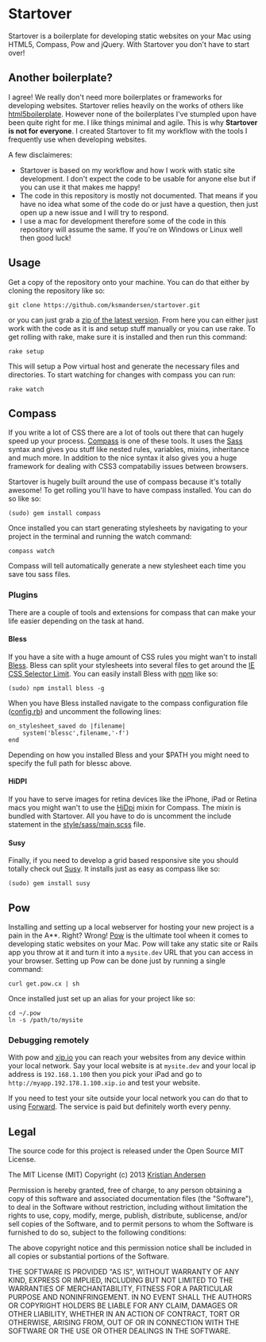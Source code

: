 # Startover

Startover is a boilerplate for developing static websites on your Mac using HTML5, Compass, Pow and jQuery. With Startover you don't have to start over!

## Another boilerplate?

I agree! We really don't need more boilerplates or frameworks for developing websites. Startover relies heavily on the works
of others like [html5boilerplate](http://html5boilerplate.com/). However none of the boilerplates I've stumpled upon have
been quite right for me. I like things minimal and agile. This is why **Startover is not for everyone**. I created Startover
to fit my workflow with the tools I frequently use when developing websites.

A few disclaimeres:

* Startover is based on my workflow and how I work with static site development. I don't expect the code to be usable for anyone else but if you can use it that makes me happy!
* The code in this repository is mostly not documented. That means if you have no idea what some of the code do or just have a question, then just open up a new issue and I will try to respond.
* I use a mac for development therefore some of the code in this repository will assume the same. If you're on Windows or Linux well then good luck!

## Usage

Get a copy of the repository onto your machine. You can do that either by cloning the repository like so:

    git clone https://github.com/ksmandersen/startover.git

or you can just grab a [zip of the latest version](https://github.com/ksmandersen/startover/archive/master.zip). From here you can either just work with the code as it is and setup stuff manually or you can use rake. To get rolling with rake, make sure it is installed and then run this command:

    rake setup

This will setup a Pow virtual host and generate the necessary files and directories. To start watching for changes with compass you can run:

    rake watch

## Compass

If you write a lot of CSS there are a lot of tools out there that can hugely speed up your process. [Compass](http://compass-style.org) is one of these tools. It uses the [Sass](http://sass-lang.com) syntax and gives you stuff like nested rules, variables, mixins, inheritance and much more. In addition to the nice syntax it also gives you a huge framework for dealing with CSS3 compatabiliy issues between browsers.

Startover is hugely built around the use of compass because it's totally awesome! To get rolling you'll have to have compass
installed. You can do so like so:

    (sudo) gem install compass

Once installed you can start generating stylesheets by navigating to your project in the terminal and running the watch command:

    compass watch

Compass will tell automatically generate a new stylesheet each time you save tou sass files.

### Plugins

There are a couple of tools and extensions for compass that can make your life easier depending on the task at hand.

#### Bless

If you have a site with a huge amount of CSS rules you might wan't to install [Bless](http://blesscss.com). Bless can split your stylesheets into several files to get around the [IE CSS Selector Limit](http://stackoverflow.com/questions/9906794/internet-explorers-css-rules-limits). You can easily install Bless with [npm](http://npmjs.org/) like so:

    (sudo) npm install bless -g

When you have Bless installed navigate to the compass configuration file ([config.rb](config.rb)) and uncomment the following lines:

    on_stylesheet_saved do |filename|
        system('blessc',filename,'-f')
    end

Depending on how you installed Bless and your $PATH you might need to specify the full path for blessc above.

#### HiDPI

If you have to serve images for retina devices like the iPhone, iPad or Retina macs you might wan't to use the [HiDpi](git.io/hidpi) mixin for Compass. The mixin is bundled with Startover. All you have to do is uncomment the include statement in the [style/sass/main.scss](main.scss) file.

#### Susy

Finally, if you need to develop a grid based responsive site you should totally check out [Susy](http://susy.oddbird.net). It installs just as easy as compass like so:

    (sudo) gem install susy

## Pow

Installing and setting up a local webserver for hosting your new project is a pain in the A\*\*. Right? Wrong! [Pow](http://pow.cx) is the ultimate tool wheen it comes to developing static websites on your Mac. Pow will take any static site or Rails app you throw at it and turn it into a ``mysite.dev`` URL that you can access in your browser. Setting up Pow can be done just by running a single command:

    curl get.pow.cx | sh

Once installed just set up an alias for your project like so:

    cd ~/.pow
    ln -s /path/to/mysite

### Debugging remotely

With pow and [xip.io](http://xip.io) you can reach your websites from any device within your local network. Say your local website is at ``mysite.dev`` and your local ip address is ``192.168.1.100`` then you pick your iPad and go to ``http://myapp.192.178.1.100.xip.io`` and test your website.

If you need to test your site outside your local network you can do that to using [Forward](https://forwardhq.com/). The service is paid but definitely worth every penny.

## Legal

The source code for this project is released under the Open Source MIT License.

The MIT License (MIT)
Copyright (c) 2013 [Kristian Andersen](http://github.com/ksmandersen)

Permission is hereby granted, free of charge, to any person obtaining a copy of this software and associated documentation files (the "Software"), to deal in the Software without restriction, including without limitation the rights to use, copy, modify, merge, publish, distribute, sublicense, and/or sell copies of the Software, and to permit persons to whom the Software is furnished to do so, subject to the following conditions:

The above copyright notice and this permission notice shall be included in all copies or substantial portions of the Software.

THE SOFTWARE IS PROVIDED "AS IS", WITHOUT WARRANTY OF ANY KIND, EXPRESS OR IMPLIED, INCLUDING BUT NOT LIMITED TO THE WARRANTIES OF MERCHANTABILITY, FITNESS FOR A PARTICULAR PURPOSE AND NONINFRINGEMENT. IN NO EVENT SHALL THE AUTHORS OR COPYRIGHT HOLDERS BE LIABLE FOR ANY CLAIM, DAMAGES OR OTHER LIABILITY, WHETHER IN AN ACTION OF CONTRACT, TORT OR OTHERWISE, ARISING FROM, OUT OF OR IN CONNECTION WITH THE SOFTWARE OR THE USE OR OTHER DEALINGS IN THE SOFTWARE.